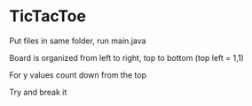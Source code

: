 # TicTacToe

Put files in same folder, run main.java

Board is organized from left to right, top to bottom (top left = 1,1)

For y values count down from the top

Try and break it
